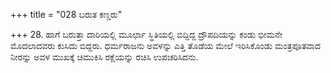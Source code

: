 +++
title = "028 ಬರುತ ಕಣ್ಡರು"

+++
28. ಹಾಗೆ ಬರುತ್ತಾ ದಾರಿಯಲ್ಲಿ ಮೂರ್ಛಾ ಸ್ಥಿತಿಯಲ್ಲಿ ಬಿದ್ದಿದ್ದ ದ್ರೌಪದಿಯನ್ನು ಕಂಡು ಭೀಮನೇ ಮೊದಲಾದವರು ಕುಸಿದು ಬಿದ್ದರು. ಧರ್ಮರಾಜನು ಅವಳನ್ನು ಎತ್ತಿ ತೊಡೆಯ ಮೇಲೆ ಇರಿಸಿಕೊಂಡು ಮಂತ್ರಪೂತವಾದ ನೀರನ್ನು ಅವಳ ಮುಖಕ್ಕೆ ಚಿಮುಕಿಸಿ ರಕ್ಷೆಯನ್ನು ರಚಿಸಿ ಉಪಚರಿಸಿದನು.